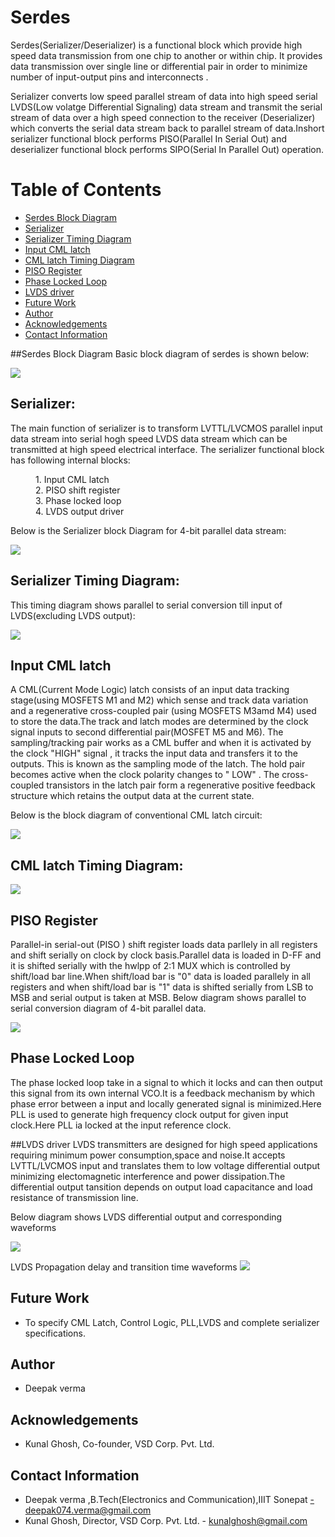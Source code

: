  # Serdes

Serdes(Serializer/Deserializer) is a functional block  which provide high speed data transmission from one chip to another or within chip. It provides data transmission over single line or differential pair in order to minimize number of input-output pins and interconnects .

Serializer converts low speed parallel stream of data into high speed serial  LVDS(Low volatge Differential Signaling) data stream and transmit the serial stream of data over a high speed connection to the receiver (Deserializer) which converts the serial data stream back to parallel stream of data.Inshort serializer functional block performs PISO(Parallel In Serial Out) and deserializer functional block performs SIPO(Serial In Parallel Out) operation.


# Table of Contents  
- [Serdes Block Diagram](#Serdes-Block-Diagram)  
- [Serializer](#Serializer)  
- [Serializer Timing Diagram](#Serializer-Timing-Diagram)
- [Input CML latch ](#Input-CML-latch)
- [CML latch Timing Diagram](#CML-latch-Timing-Diagram)
- [PISO Register](#PISO-Register)
- [Phase Locked Loop](#Phase-Locked-Loop)
- [LVDS driver](#LVDS-driver)
- [Future Work](#future-work) 
- [Author](#Author)
- [Acknowledgements](#Acknowledgements)  
- [Contact Information](#Contact-information) 

##Serdes Block Diagram
Basic block diagram of serdes is shown below:

![](https://github.com/Deepak42074/serdes/blob/main/Diagrams/serdes.png)

## Serializer:
The main function of serializer is to transform LVTTL/LVCMOS parallel input data stream into serial hogh speed LVDS data stream which can be transmitted at high speed electrical interface.
The serializer functional block has following internal blocks:

<dl>
    <dd> 1. Input CML latch </dd>
    <dd> 2. PISO shift register </dd>
    <dd> 3. Phase locked loop </dd>
    <dd> 4. LVDS output driver </dd>
</dl>

Below is the Serializer block Diagram for 4-bit parallel data stream:


![](https://github.com/Deepak42074/serdes/blob/main/Diagrams/Serializer_Block_Diagram.png)

## Serializer Timing Diagram:

This timing diagram shows parallel to serial conversion till input of LVDS(excluding LVDS output):

![](https://github.com/Deepak42074/serdes/blob/main/Diagrams/serializer_timing.png)


## Input CML latch 
A CML(Current Mode Logic) latch consists of an input data tracking stage(using MOSFETS M1 and M2) which sense and track data variation and a regenerative cross-coupled pair (using MOSFETS M3amd M4) used to store the data.The track and latch modes are determined by the clock signal inputs to second differential pair(MOSFET M5 and M6).
The sampling/tracking pair works as a CML buffer and when it is activated by the clock "HIGH" signal , it tracks the input data and transfers it to the outputs. This is known as the sampling mode of the latch. The hold pair becomes active when  the clock polarity changes to " LOW" . The cross-coupled transistors in the latch pair form a regenerative positive feedback structure which retains the output data at the current state.
<!-- When CLK is HIGH ,the tail current flows completely through the tracking circuit, thereby allowing Vout to track Vin(Tracking pair works as CML buffer. In the latch-mode, when the signal CLK goes low, the tracking stage is disabled, whereas the latch pair is enabled storing the logic state at the output.The output of latch remains same till CLK is low.-->

Below is the block diagram of conventional CML latch circuit:

![](https://github.com/Deepak42074/serdes/blob/main/Diagrams/Conventional_CML_Latch.png)

## CML latch Timing Diagram:

![](https://github.com/Deepak42074/serdes/blob/main/Diagrams/CML_latch_timing.png)

## PISO Register
Parallel-in serial-out (PISO ) shift register loads data parllely in all registers and shift serially on clock by clock basis.Parallel data is loaded in D-FF and it is shifted serially with the hwlpp of 2:1 MUX which is controlled by shift/load bar line.When shift/load bar is "0" data is loaded parallely in all registers and when shift/load bar is "1"
data is shifted serially from LSB to MSB and serial output is taken at MSB.
Below diagram shows parallel to serial conversion diagram of 4-bit parallel data.

![](https://github.com/Deepak42074/serdes/blob/main/Diagrams/PISO.png)

## Phase Locked Loop
The phase locked loop take in a signal to which it locks and can then output this signal from its own internal VCO.It is a feedback mechanism by which phase error between a input and locally generated signal is minimized.Here PLL is used to generate high frequency clock output for given input clock.Here PLL ia locked at the input reference clock. 

##LVDS driver
LVDS transmitters are designed for high speed applications requiring minimum power consumption,space and noise.It accepts LVTTL/LVCMOS input and translates them to low voltage differential output minimizing electomagnetic interference and power dissipation.The differential output tansition depends on output load capacitance and load resistance of transmission line.

Below diagram shows LVDS differential output and corresponding waveforms

![](https://github.com/Deepak42074/serdes/blob/main/Diagrams/LVDS.png)

LVDS Propagation delay and transition time waveforms
![](https://github.com/Deepak42074/serdes/blob/main/Diagrams/LVDS_waveform.png)



## Future Work
* To specify CML Latch, Control Logic, PLL,LVDS  and complete serializer specifications.

## Author
* Deepak verma

## Acknowledgements  
* Kunal Ghosh, Co-founder, VSD Corp. Pvt. Ltd.

## Contact Information  
* Deepak verma ,B.Tech(Electronics and Communication),IIIT Sonepat -deepak074.verma@gmail.com
* Kunal Ghosh, Director, VSD Corp. Pvt. Ltd. - kunalghosh@gmail.com











